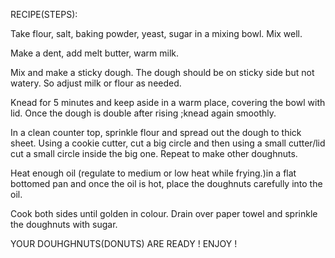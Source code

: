 RECIPE(STEPS):

Take flour, salt, baking powder, yeast, sugar in a mixing bowl. Mix well.

Make a dent, add melt butter, warm milk.

Mix and make a sticky dough. The dough should be on sticky side but not watery. So adjust milk or flour as needed.

Knead for 5 minutes and keep aside in a warm place, covering the bowl with lid. Once the dough is double after rising ;knead again smoothly. 

In a clean counter top, sprinkle flour and spread out the dough to thick sheet. Using a cookie cutter, cut a big circle and then using a small cutter/lid cut a small circle inside the big one. Repeat to make other doughnuts.

Heat enough oil (regulate to medium or low heat while frying.)in a flat bottomed pan and once the oil is hot, place the doughnuts carefully into the oil.

Cook both sides until golden in colour. Drain over paper towel and sprinkle the doughnuts with sugar.

YOUR DOUHGHNUTS(DONUTS) ARE READY ! ENJOY !
